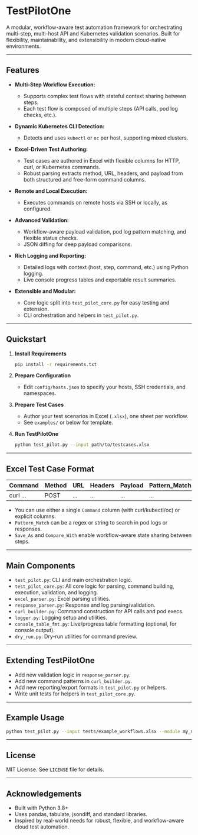 # TestPilotOne

A modular, workflow-aware test automation framework for orchestrating multi-step, multi-host API and Kubernetes validation scenarios. Built for flexibility, maintainability, and extensibility in modern cloud-native environments.

---

## Features

- **Multi-Step Workflow Execution:**
  - Supports complex test flows with stateful context sharing between steps.
  - Each test flow is composed of multiple steps (API calls, pod log checks, etc.).

- **Dynamic Kubernetes CLI Detection:**
  - Detects and uses `kubectl` or `oc` per host, supporting mixed clusters.

- **Excel-Driven Test Authoring:**
  - Test cases are authored in Excel with flexible columns for HTTP, curl, or Kubernetes commands.
  - Robust parsing extracts method, URL, headers, and payload from both structured and free-form command columns.

- **Remote and Local Execution:**
  - Executes commands on remote hosts via SSH or locally, as configured.

- **Advanced Validation:**
  - Workflow-aware payload validation, pod log pattern matching, and flexible status checks.
  - JSON diffing for deep payload comparisons.

- **Rich Logging and Reporting:**
  - Detailed logs with context (host, step, command, etc.) using Python logging.
  - Live console progress tables and exportable result summaries.

- **Extensible and Modular:**
  - Core logic split into `test_pilot_core.py` for easy testing and extension.
  - CLI orchestration and helpers in `test_pilot.py`.

---

## Quickstart

1. **Install Requirements**
   ```bash
   pip install -r requirements.txt
   ```

2. **Prepare Configuration**
   - Edit `config/hosts.json` to specify your hosts, SSH credentials, and namespaces.

3. **Prepare Test Cases**
   - Author your test scenarios in Excel (`.xlsx`), one sheet per workflow.
   - See `examples/` or below for template.

4. **Run TestPilotOne**
   ```bash
   python test_pilot.py --input path/to/testcases.xlsx
   ```

---

## Excel Test Case Format

| Command | Method | URL | Headers | Payload | Pattern_Match | Expected_Status | Save_As | Compare_With |
|---------|--------|-----|---------|---------|---------------|----------------|---------|--------------|
| curl ... | POST   | ... | ...     | ...     | ...           | 200            | ...     | ...          |

- You can use either a single `Command` column (with curl/kubectl/oc) or explicit columns.
- `Pattern_Match` can be a regex or string to search in pod logs or responses.
- `Save_As` and `Compare_With` enable workflow-aware state sharing between steps.

---

## Main Components

- `test_pilot.py`: CLI and main orchestration logic.
- `test_pilot_core.py`: All core logic for parsing, command building, execution, validation, and logging.
- `excel_parser.py`: Excel parsing utilities.
- `response_parser.py`: Response and log parsing/validation.
- `curl_builder.py`: Command construction for API calls and pod execs.
- `logger.py`: Logging setup and utilities.
- `console_table_fmt.py`: Live/progress table formatting (optional, for console output).
- `dry_run.py`: Dry-run utilities for command preview.

---

## Extending TestPilotOne

- Add new validation logic in `response_parser.py`.
- Add new command patterns in `curl_builder.py`.
- Add new reporting/export formats in `test_pilot.py` or helpers.
- Write unit tests for helpers in `test_pilot_core.py`.

---

## Example Usage

```bash
python test_pilot.py --input tests/example_workflows.xlsx --module my_module
```

---

## License

MIT License. See `LICENSE` file for details.

---

## Acknowledgements

- Built with Python 3.8+
- Uses pandas, tabulate, jsondiff, and standard libraries.
- Inspired by real-world needs for robust, flexible, and workflow-aware cloud test automation.
